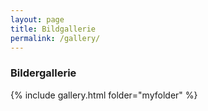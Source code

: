 ```yaml
---
layout: page
title: Bildgallerie
permalink: /gallery/
---
```


### Bildergallerie

{% include gallery.html folder="myfolder" %}
